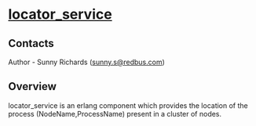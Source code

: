 # [locator_service](https://github.com/SunnyRichards/locator_service)

## Contacts

Author - Sunny Richards  ([sunny.s@redbus.com](mailto:sunny.s@redbus.com))

## Overview

locator_service is an erlang component which provides the location of the process (NodeName,ProcessName) present in a cluster of nodes.
